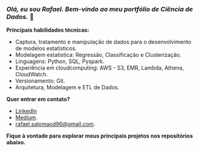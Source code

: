 ### *Olá, eu sou Rafael. Bem-vindo ao meu portfólio de Ciência de Dados.* 👋

**Principais habilidades técnicas:**
- Captura, tratamento e manipulação de dados para o desenvolvimento de modelos estatísticos.
- Modelagem estatística: Regressão, Classificação e Clusterização.
- Linguagens: Python, SQL, Pyspark.
- Experiência em cloudcomputing: AWS - S3, EMR, Lambda, Athena, CloudWatch.
- Versionamento: Git.
- Arquitetura, Modelagem e ETL de Dados.

**Quer entrar em contato?** 

- [LinkedIn](https://www.linkedin.com/in/rafaelsdomingos/)
- [Medium](https://medium.com/@rafael.salomaod).
- rafael.salomaod96@gmail.com.

**Fique à vontade para explorar meus principais projetos nos repositórios abaixo.**

